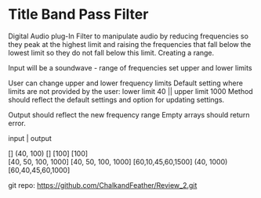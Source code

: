 # Title Band Pass Filter

Digital Audio plug-In
Filter to manipulate audio by reducing frequencies so they peak at the highest limit and raising
the frequencies that fall below the lowest limit so they do not fall below this limit.
Creating a range.

Input will be a soundwave - range of frequencies
set upper and lower limits

User can change upper and lower frequency limits
Default setting where limits are not provided by the user: lower limit 40 || upper limit 1000
Method should reflect the default settings and option for updating settings.

Output should reflect the new frequency range
Empty arrays should return error.

input | output

[] (40, 100) []
[100] [100]  
[40, 50, 100, 1000] [40, 50, 100, 1000]
[60,10,45,60,1500] (40, 1000) [60,40,45,60,1000]

git repo: https://github.com/ChalkandFeather/Review_2.git
